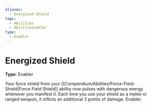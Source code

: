 ```yaml
---
aliases:
  - Energized Shield
tags:
  - Abilities
  - Abilitiesnabler
type:
  - Enabler
---
```


# Energized Shield

**Type**: Enabler

Your force shield from your [[Compendium/Abilities/Force-Field-Shield|Force Field Shield]] ability now pulses with dangerous energy whenever you manifest it. Each time you use your shield as a melee or ranged weapon, it inflicts an additional 3 points of damage. Enabler.
